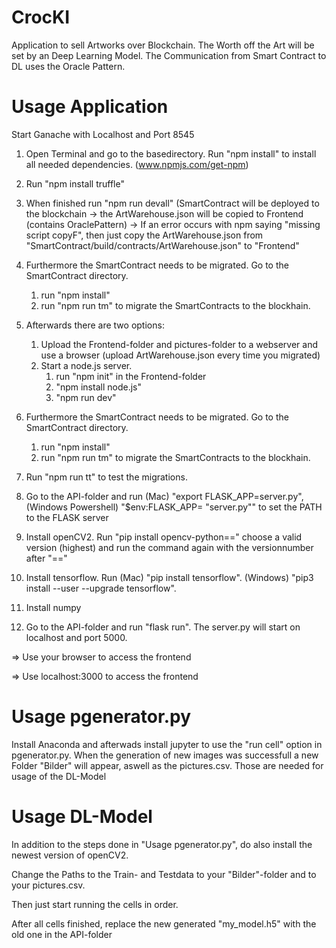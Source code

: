 # CrocKI
Application to sell Artworks over Blockchain. The Worth off the Art will be set by an Deep Learning Model. 
The Communication from Smart Contract to DL uses the Oracle Pattern. 

# Usage Application
Start Ganache with Localhost and Port 8545

1. Open Terminal and go to the basedirectory. Run "npm install" to      install all needed dependencies. (www.npmjs.com/get-npm)

2. Run "npm install truffle"

3. When finished run "npm run devall" (SmartContract will be            deployed to the blockchain -> the ArtWarehouse.json will be          copied to Frontend (contains OraclePattern)
        -> If an error occurs with npm saying "missing script copyF", then just copy the ArtWarehouse.json from 
        "SmartContract/build/contracts/ArtWarehouse.json" to "Frontend"

4.  Furthermore the SmartContract needs to be migrated. Go to the        SmartContract directory.
    1. run "npm install" 
    2. run "npm run tm" to migrate the SmartContracts to the blockhain.

5.  Afterwards there are two options:
    1. Upload the Frontend-folder and pictures-folder to a webserver and use a browser (upload ArtWarehouse.json every time you migrated)
    2. Start a node.js server.
        1. run "npm init" in the Frontend-folder
        2. "npm install node.js"
        3. "npm run dev"

5.  Furthermore the SmartContract needs to be migrated. Go to the        SmartContract directory.
    1. run "npm install" 
    2. run "npm run tm" to migrate the SmartContracts to the blockhain.

6.  Run "npm run tt" to test the migrations.

7.  Go to the API-folder and run (Mac) "export FLASK_APP=server.py", 
    (Windows Powershell) "$env:FLASK_APP= "server.py"" to set the PATH to the FLASK server

8.  Install openCV2. Run "pip install opencv-python==" choose a          valid version (highest) and run the command again with the           versionnumber after "=="

9.  Install tensorflow. Run (Mac) "pip install tensorflow". 
    (Windows) "pip3 install --user --upgrade tensorflow".

10. Install numpy

11.  Go to the API-folder and run "flask run". The server.py will         start on localhost and port 5000.

=> Use your browser to access the frontend

=> Use localhost:3000 to access the frontend

# Usage pgenerator.py
Install Anaconda and afterwads install jupyter to use the "run cell" option in pgenerator.py. When the generation of new images was successfull a new Folder "Bilder" will appear, aswell as the pictures.csv. Those are needed for usage of the DL-Model

# Usage DL-Model
In addition to the steps done in "Usage pgenerator.py", do also install the newest version of openCV2.

Change the Paths to the Train- and Testdata to your "Bilder"-folder and to your pictures.csv.

Then just start running the cells in order.

After all cells finished, replace the new generated "my_model.h5" with the old one in the API-folder